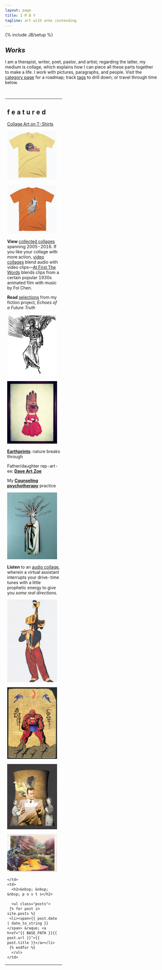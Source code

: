 ```yaml
---
layout: page
title: I M B Y
tagline: art with arms contending
---
```

{% include JB/setup %}

## *Works*

I am a therapist, writer, poet, pastor, and artist; regarding the latter, my medium is collage, which explains how I can
piece all these parts together to make a life. I work with pictures, paragraphs, and people. Visit the [category page](http://www.imby.net/categories.html) for a roadmap; track [tags](http://www.imby.net/tags.html) to drill down; or travel through time below.

&nbsp;

<table cellpadding='5'>
  <tr>
    <td width='175' valign='top'>
      <h2>f e a t u r e d</h2>
      <p><a href='https://cottonbureau.com/people/maddalena-collage'>Collage Art on T-Shirts</a></p>
      <p><a href='https://cottonbureau.com/people/maddalena-collage'><img src='assets/fixit-shirt.jpg'></a></p>
      <p><a href='https://cottonbureau.com/people/maddalena-collage'><img src='assets/cuttle-shirt.jpg'></a></p>
     <p><strong>View</strong> <a href='https://www.dpmaddalena.com/20140223/collected-collages'>collected collages</a> spanning 2005-2016. If you like your collage with more action, <a href='https://www.dpmaddalena.com/categories.html#video-ref'>video collages</a> blend audio with video clips&mdash;<a href='20150801/first-the-words'>At First The Words</a> blends clips from a certain popular 1930s animated film with music by Fol Chen.</p>
            <p><strong>Read</strong> <a href='20220116/Echoes-of-a-Future-Truth'>selections</a> from my fiction project, <em>Echoes of a Future Truth</em></p>
      <p><a href='20220116/Echoes-of-a-Future-Truth'><img src='assets/eft.jpg'></a></p>
      <p><a href='https://www.imby.net/images/galleries/collage-2016/'><img src='assets/15.jpg'></a></p>
      <p><strong><a href="https://vsco.co/maddalena/gallery">Earthprints</a></strong>: nature breaks through</p>
      <p>Father/daughter rep-art-ee: <strong><a href="http://daveartzoe.wordpress.com/">Dave Art Zoe</a></strong></p>
      <p>My <strong><a href="http://maddalenamft.com">Counseling psychotherapy</a></strong> practice</p>
      <p><a href='https://www.dpmaddalena.com/categories.html#audio-ref'><img src='assets/15-x.jpg'></a></p>
      <p><strong>Listen</strong> to an <a href='20140520/Starting-Directions-To'>audio collage</a>, wherein a virtual assistant interrupts your drive-time tunes with a little prophetic energy to give you <em>some real directions.</em></p>
       <p><a href='20140222/Collages-2013'><img src='assets/13.jpg'></a></p>
      <p><a href='20131212/heroes'><img src='assets/heroes.jpg'></a></p>
      <p><a href='20120606/collages-2012'><img src='assets/10-12.jpg'></a></p>
      <p><a href='20140221/collager-of-light'><img src='assets/14.jpg'></a></p>
     
    
    </td>
    <td>
      <h2>&nbsp; &nbsp; &nbsp; p o s t s</h2> 

      <ul class="posts">
     {% for post in site.posts %}
     <li><span>{{ post.date | date_to_string }}</span> &raquo; <a href="{{ BASE_PATH }}{{ post.url }}">{{ post.title }}</a></li>
     {% endfor %}
      </ul>
    </td>
  </tr>
 </table>

